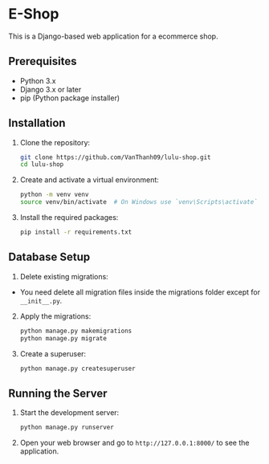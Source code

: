 # E-Shop

This is a Django-based web application for a ecommerce shop.

## Prerequisites

- Python 3.x
- Django 3.x or later
- pip (Python package installer)

## Installation

1. Clone the repository:

    ```sh
    git clone https://github.com/VanThanh09/lulu-shop.git
    cd lulu-shop
    ```

2. Create and activate a virtual environment:

    ```sh
    python -m venv venv
    source venv/bin/activate  # On Windows use `venv\Scripts\activate`
    ```

3. Install the required packages:

    ```sh
    pip install -r requirements.txt
    ```

## Database Setup

1. Delete existing migrations: 

- You need delete all migration files inside the migrations folder except for `__init__.py`.

2. Apply the migrations:

    ```sh
    python manage.py makemigrations
    python manage.py migrate
    ```

3. Create a superuser:

    ```sh
    python manage.py createsuperuser
    ```
    
## Running the Server

1. Start the development server:

    ```sh
    python manage.py runserver
    ```

2. Open your web browser and go to `http://127.0.0.1:8000/` to see the application.
